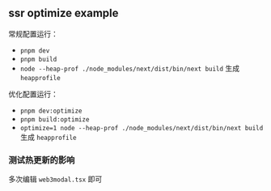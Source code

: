 ## ssr optimize example

常规配置运行：

- `pnpm dev`
- `pnpm build`
- `node --heap-prof ./node_modules/next/dist/bin/next build` 生成 `heapprofile`

优化配置运行：

- `pnpm dev:optimize`
- `pnpm build:optimize`
- `optimize=1 node --heap-prof ./node_modules/next/dist/bin/next build` 生成 `heapprofile`


### 测试热更新的影响

多次编辑 `web3modal.tsx` 即可
